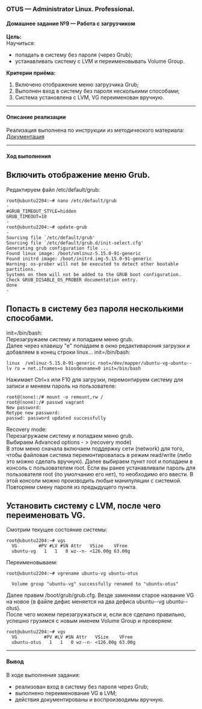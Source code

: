 ### **OTUS — Administrator Linux. Professional.**  
#### **Домашнее задание №9 — Работа с загрузчиком**

**Цель:**  
Научиться:
- попадать в систему без пароля (через Grub);
- устанавливать систему с LVM и переименовывать Volume Group.

**Критерии приёма:**  
1. Включено отображение меню загрузчика Grub;
2. Выполнен вход в систему без пароля несколькими способами;
3. Система установлена с LVM, VG переименован вручную.

---

#### **Описание реализации**

Реализация выполнена по инструкции из методического материала:  
[Документация](https://docs.google.com/document/d/1fRE_BFi-sFuLUUXKC8WHeGrFtPDXlTWznFgj3Z-xBM8/edit?tab=t.0)


---

#### **Ход выполнения**

## Включить отображение меню Grub.
Редактируем файл /etc/default/grub:
```
root@ubuntu2204:~# nano /etc/default/grub
-
#GRUB_TIMEOUT_STYLE=hidden
GRUB_TIMEOUT=10
-
root@ubuntu2204:~# update-grub
-
Sourcing file `/etc/default/grub'
Sourcing file `/etc/default/grub.d/init-select.cfg'
Generating grub configuration file ...
Found linux image: /boot/vmlinuz-5.15.0-91-generic
Found initrd image: /boot/initrd.img-5.15.0-91-generic
Warning: os-prober will not be executed to detect other bootable partitions.
Systems on them will not be added to the GRUB boot configuration.
Check GRUB_DISABLE_OS_PROBER documentation entry.
done
-
```
## Попасть в систему без пароля несколькими способами.
init=/bin/bash:  \
Перезагружаем систему и попадаем меню grub.\
Далее через клавишу "е" попадаем в окно редактиварония загрузки и добавляем в конец строки linux... init=/bin/bash:
```
linux  /vmlinuz-5.15.0-91-generic root=/dev/mapper/ubuntu-vg-ubuntu--lv ro = net.ifnames=o biosdevname=0 init=/bin/bash
```
Нажимает Ctrl+x или F10 для загрузки, перемонтируем систему для записи и меняем пароль на пользователе:
```
root@(none):/# mount -o remount,rw /
root@(none):/# passwd vagrant
New password:
Retype new password:
passwd: password updated successfully
```

Recovery mode: \
Перезагружаем систему и попадаем меню grub.\
Выбираем Advanced options - > (recovery mode) \
В этом меню сначала включаем поддержку сети (network) для того, чтобы файловая система перемонтировалась в режим read/write (либо это можно сделать вручную).
Далее выбираем пункт root и попадаем в консоль с пользователем root. Если вы ранее устанавливали пароль для пользователя root (по умолчанию его нет), то необходимо его ввести. 
В этой консоли можно производить любые манипуляции с системой. \
Повторяем смену пароля из предыдущего пункта.

## Установить систему с LVM, после чего переименовать VG.
Смотрим текущее состояние системы:
```
root@ubuntu2204:~# vgs
  VG        #PV #LV #SN Attr   VSize    VFree 
  ubuntu-vg   1   1   0 wz--n- <126.00g 63.00g
```
Переименовываем:
```
root@ubuntu2204:~# vgrename ubuntu-vg ubuntu-otus

  Volume group "ubuntu-vg" successfully renamed to "ubuntu-otus"
```
Далее правим /boot/grub/grub.cfg. Везде заменяем старое название VG на новое (в файле дефис меняется на два дефиса ubuntu--vg ubuntu--otus).\
После чего можем перезагружаться и, если все сделано правильно, успешно грузимся с новым именем Volume Group и проверяем:
```
root@ubuntu2204:~# vgs
  VG          #PV #LV #SN Attr   VSize    VFree 
  ubuntu-otus   1   1   0 wz--n- <126.00g 63.00g
```

---

#### **Вывод**

В ходе выполнения задания:
- реализован вход в систему без пароля через Grub;
- выполнено переименование VG в LVM;
- действия документированы и воспроизводимы вручную.
